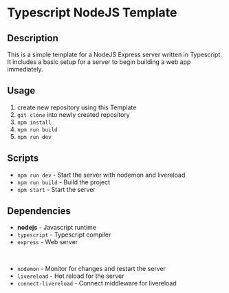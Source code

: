 # Typescript NodeJS Template

## Description

This is a simple template for a NodeJS Express server written in Typescript. It includes a basic setup for a server to begin building a web app immediately.

## Usage

1. create new repository using this Template
2. `git clone` into newly created repository
3. `npm install`
4. `npm run build`
5. `npm run dev`

## Scripts

- `npm run dev` - Start the server with nodemon and livereload
- `npm run build` - Build the project
- `npm start` - Start the server

## Dependencies

- **nodejs** - Javascript runtime
- `typescript` - Typescript compiler
- `express` - Web server
<br>

- `nodemon` - Monitor for changes and restart the server
- `livereload` - Hot reload for the server
- `connect-livereload` - Connect middleware for livereload
